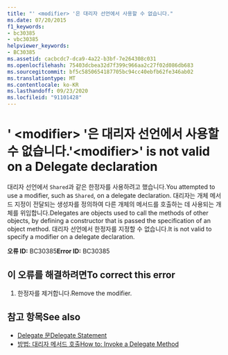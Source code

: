 ```yaml
---
title: "' <modifier> '은 대리자 선언에서 사용할 수 없습니다."
ms.date: 07/20/2015
f1_keywords:
- bc30385
- vbc30385
helpviewer_keywords:
- BC30385
ms.assetid: cacbcdc7-dca9-4a22-b3bf-7e264308c031
ms.openlocfilehash: 75403dcbea32d7f399c966aa2c27f02d086db683
ms.sourcegitcommit: bf5c5850654187705bc94cc40ebfb62fe346ab02
ms.translationtype: MT
ms.contentlocale: ko-KR
ms.lasthandoff: 09/23/2020
ms.locfileid: "91101428"
---
```

# <a name="modifier-is-not-valid-on-a-delegate-declaration"></a><span data-ttu-id="09aeb-102">' \<modifier> '은 대리자 선언에서 사용할 수 없습니다.</span><span class="sxs-lookup"><span data-stu-id="09aeb-102">'\<modifier>' is not valid on a Delegate declaration</span></span>

<span data-ttu-id="09aeb-103">대리자 선언에서 `Shared`과 같은 한정자를 사용하려고 했습니다.</span><span class="sxs-lookup"><span data-stu-id="09aeb-103">You attempted to use a modifier, such as `Shared`, on a delegate declaration.</span></span> <span data-ttu-id="09aeb-104">대리자는 개체 메서드 지정이 전달되는 생성자를 정의하여 다른 개체의 메서드를 호출하는 데 사용되는 개체를 위임합니다.</span><span class="sxs-lookup"><span data-stu-id="09aeb-104">Delegates are objects used to call the methods of other objects, by defining a constructor that is passed the specification of an object method.</span></span> <span data-ttu-id="09aeb-105">대리자 선언에서 한정자를 지정할 수 없습니다.</span><span class="sxs-lookup"><span data-stu-id="09aeb-105">It is not valid to specify a modifier on a delegate declaration.</span></span>  
  
 <span data-ttu-id="09aeb-106">**오류 ID:** BC30385</span><span class="sxs-lookup"><span data-stu-id="09aeb-106">**Error ID:** BC30385</span></span>  
  
## <a name="to-correct-this-error"></a><span data-ttu-id="09aeb-107">이 오류를 해결하려면</span><span class="sxs-lookup"><span data-stu-id="09aeb-107">To correct this error</span></span>  
  
1. <span data-ttu-id="09aeb-108">한정자를 제거합니다.</span><span class="sxs-lookup"><span data-stu-id="09aeb-108">Remove the modifier.</span></span>  
  
## <a name="see-also"></a><span data-ttu-id="09aeb-109">참고 항목</span><span class="sxs-lookup"><span data-stu-id="09aeb-109">See also</span></span>

- [<span data-ttu-id="09aeb-110">Delegate 문</span><span class="sxs-lookup"><span data-stu-id="09aeb-110">Delegate Statement</span></span>](../language-reference/statements/delegate-statement.md)
- [<span data-ttu-id="09aeb-111">방법: 대리자 메서드 호출</span><span class="sxs-lookup"><span data-stu-id="09aeb-111">How to: Invoke a Delegate Method</span></span>](../programming-guide/language-features/delegates/how-to-invoke-a-delegate-method.md)
